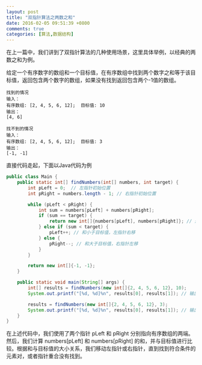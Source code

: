 ```yaml
---
layout: post
title: "双指针算法之两数之和"
date: 2016-02-05 09:51:39 +0800
comments: true
categories: [算法,数据结构]
---
```


在上一篇中，我们讲到了双指针算法的几种使用场景，这里具体举例，以经典的两数之和为例。

给定一个有序数字的数组和一个目标值，在有序数组中找到两个数字之和等于该目标值，返回包含两个数字的数组，如果没有找到返回包含两个-1值的数组。

```
找到的情况
输入： 
有序数组: [2, 4, 5, 6, 12];  目标值: 10
输出：
[4, 6]
```

```
找不到的情况
输入： 
有序数组: [2, 4, 5, 6, 12];  目标值: 3
输出：
[-1, -1]
```

<!-- more -->
直接代码走起，下面以Java代码为例

``` Java
public class Main {
    public static int[] findNumbers(int[] numbers, int target) {
        int pLeft = 0;  // 左指针初始位置
        int pRight = numbers.length - 1; // 右指针初始位置

        while (pLeft < pRight) {
            int sum = numbers[pLeft] + numbers[pRight];
            if (sum == target) {
                return new int[]{numbers[pLeft], numbers[pRight]}; // 返回匹配的元素
            } else if (sum < target) {
                pLeft++; // 和小于目标值，左指针右移
            } else {
                pRight--; // 和大于目标值，右指针左移
            }
        }

        return new int[]{-1, -1};
    }

    public static void main(String[] args) {
        int[] results = findNumbers(new int[]{2, 4, 5, 6, 12}, 10);
        System.out.printf("[%d, %d]%n", results[0], results[1]); // 输出 [4, 6]

        results = findNumbers(new int[]{2, 4, 5, 6, 12}, 3);
        System.out.printf("[%d, %d]%n", results[0], results[1]); // 输出 [-1, -1]
    }
}
```

在上述代码中，我们使用了两个指针 pLeft 和 pRight 分别指向有序数组的两端。然后，我们计算 numbers[pLeft] 和 numbers[pRight] 的和，并与目标值进行比较。根据和与目标值的大小关系，我们移动左指针或右指针，直到找到符合条件的元素对，或者指针重合没有找到。
